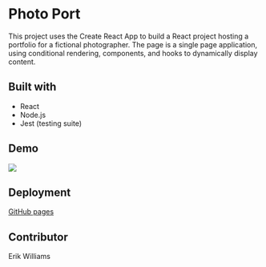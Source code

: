 # Photo Port

This project uses the Create React App to build a React project hosting a portfolio for a fictional photographer. The page is a single page application, using conditional rendering, components, and hooks to dynamically display content.

## Built with

- React
- Node.js
- Jest (testing suite)

## Demo

![](./public/demo.gif)

## Deployment

[GitHub pages](https://epw80.github.io/photo-port/)

## Contributor

Erik Williams
